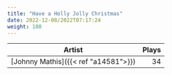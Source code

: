 ```yaml
---
title: "Have a Holly Jolly Christmas"
date: 2022-12-08/2022T07:17:24
weight: 180
---
```




 Artist | Plays 
----- | -----:
[Johnny Mathis]({{< ref "a14581">}}) | 34
